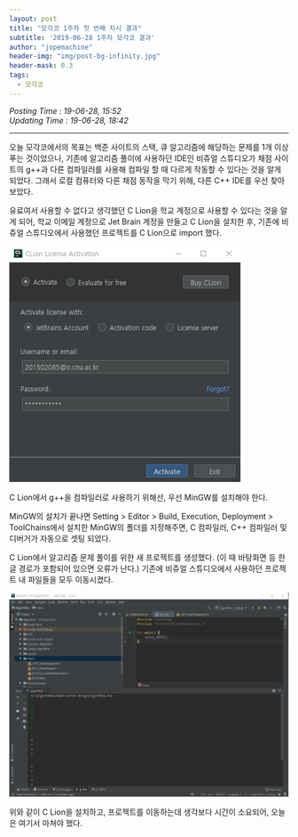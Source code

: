 ```yaml
---
layout: post
title: "모각코 1주차 첫 번째 차시 결과"
subtitle: '2019-06-28 1주차 모각코 결과'
author: "jopemachine"
header-img: "img/post-bg-infinity.jpg"
header-mask: 0.3
tags:
  - 모각코
---
```


<i>Posting Time : 19-06-28, 15:52</i><br>
<i>Updating Time : 19-06-28, 18:42</i>

---

오늘 모각코에서의 목표는 백준 사이트의 스택, 큐 알고리즘에 해당하는 문제를 1개 이상 푸는 것이었으나, 기존에 알고리즘 풀이에 사용하던 IDE인 비쥬얼 스튜디오가 채점 사이트의 g++과 다른 컴파일러를 사용해 컴파일 할 때 다르게 작동할 수 있다는 것을 알게 되었다. 그래서 로컬 컴퓨터와 다른 채점 동작을 막기 위해, 다른  C++ IDE를 우선 찾아 보았다.

유료여서 사용할 수 없다고 생각했던 C Lion을 학교 계정으로 사용할 수 있다는 것을 알게 되어, 학교 이메일 계정으로 Jet Brain 계정을 만들고 C Lion을 설치한 후, 기존에 비쥬얼 스튜디오에서 사용했던 프로젝트를 C Lion으로 import 했다.

![](/img/posts/2019-06-28-Mogacko01_Result/ScreenClip1.png)


C Lion에서 g++을 컴파일러로 사용하기 위해선, 우선 MinGW를 설치해야 한다.

MinGW의 설치가 끝나면 Setting > Editor > Build, Execution, Deployment > ToolChains에서 설치한 MinGW의 폴더를 지정해주면, C 컴파일러, C++ 컴파일러 및 디버거가 자동으로 셋팅 되었다.

C Lion에서 알고리즘 문제 풀이를 위한 새 프로젝트를 생성했다. (이 때 바탕화면 등 한글 경로가 포함되어 있으면 오류가 난다.) 기존에 비쥬얼 스튜디오에서 사용하던 프로젝트 내 파일들을 모두 이동시켰다.

![](/img/posts/2019-06-28-Mogacko01_Result/ScreenClip2.png)

위와 같이 C Lion을 설치하고, 프로젝트를 이동하는데 생각보다 시간이 소요되어, 오늘은 여기서 마쳐야 했다.









